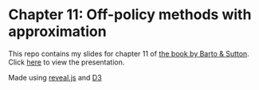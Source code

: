 # Chapter 11: Off-policy methods with approximation
This repo contains my slides for chapter 11 of [the book by Barto & Sutton](http://incompleteideas.net/sutton/book/the-book.html). Click [here](https://neriglissar.github.io/reinforcement-learning-ch11) to view the presentation.

Made using [reveal.js](https://github.com/hakimel/reveal.js/) and [D3](https://d3js.org/)
